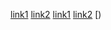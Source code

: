 [link1](https://something.com)
[link2](some-thing.html)
[link1](https://something.com)
[link2](some-thing.html) [)